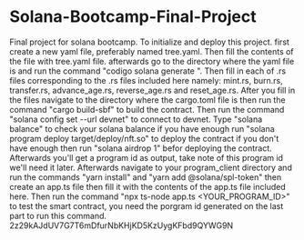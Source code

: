 # Solana-Bootcamp-Final-Project
Final project for solana bootcamp.
To initialize and deploy this project. first create a new yaml file, preferably named tree.yaml. Then fill the contents of the file with tree.yaml file. afterwards go to the directory where the yaml file is and run the command "codigo solana generate <yaml file name>". Then fill in each of .rs files corresponding to the .rs files included here namely: mint.rs, burn.rs, transfer.rs, advance_age.rs, reverse_age.rs and reset_age.rs. After you fill in the files navigate to the directory where the cargo.toml file is then run the command "cargo build-sbf" to build the contract. Then run the command "solana config set --url devnet" to connect to devnet. Type "solana balance" to check your solana balance if you have enough run "solana program deploy target/deploy/nft.so" to deploy the contract if you don't have enough then run "solana airdrop 1" befor deploying the contract. Afterwards you'll get a program id as output, take note of this program id we'll need it later. Afterwards navigate to your program_client directory and run the commands "yarn install" and "yarn add @solana/spl-token" then create an app.ts file then fill it with the contents of the app.ts file included here. Then run the command "npx ts-node app.ts <YOUR_PROGRAM_ID>" to test the smart contract, you need the porgram id generated on the last part to run this command.
2z29kAJdUV7G7T6mDfurNbKHjKD5KzUygKFbd9QYWG9N 
